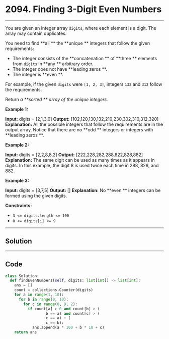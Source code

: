 # 2094. Finding 3-Digit Even Numbers

---

You are given an integer array `digits`, where each element is a digit. The array may contain duplicates.

You need to find **all ** the **unique ** integers that follow the given requirements:

  * The integer consists of the **concatenation ** of **three ** elements from `digits` in **any ** arbitrary order.
  * The integer does not have **leading zeros **.
  * The integer is **even **.



For example, if the given `digits` were `[1, 2, 3]`, integers `132` and `312` follow the requirements.

Return _a **sorted ** array of the unique integers._

 

**Example 1:**


**Input:** digits = [2,1,3,0]
**Output:** [102,120,130,132,210,230,302,310,312,320]
**Explanation:** All the possible integers that follow the requirements are in the output array. 
Notice that there are no **odd ** integers or integers with **leading zeros **.


**Example 2:**


**Input:** digits = [2,2,8,8,2]
**Output:** [222,228,282,288,822,828,882]
**Explanation:** The same digit can be used as many times as it appears in digits. 
In this example, the digit 8 is used twice each time in 288, 828, and 882. 


**Example 3:**


**Input:** digits = [3,7,5]
**Output:** []
**Explanation:** No **even ** integers can be formed using the given digits.


 

**Constraints:**

  * `3 <= digits.length <= 100`
  * `0 <= digits[i] <= 9`

---

## Solution



---

## Code
```python
class Solution:
  def findEvenNumbers(self, digits: list[int]) -> list[int]:
    ans = []
    count = collections.Counter(digits)
    for a in range(1, 10):
      for b in range(0, 10):
        for c in range(0, 9, 2):
          if count[a] > 0 and count[b] > (
                  b == a) and count[c] > (
                  c == a) + (
                  c == b):
            ans.append(a * 100 + b * 10 + c)
    return ans
```